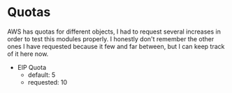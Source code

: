 # Quotas

AWS has quotas for different objects, I had to request several increases in order to test this modules properly.
I honestly don't remember the other ones I have requested because it few and far between, but I can keep track of it here now.

- EIP Quota
  - default: 5
  - requested: 10
